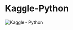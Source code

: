 # Kaggle-Python
![Kaggle - Python](https://github.com/kemda2/Kaggle-Python/assets/19648132/67c43a85-4f8f-4b0b-8783-75f7da853356)
